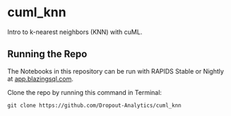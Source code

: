 # cuml_knn
Intro to k-nearest neighbors (KNN) with cuML.

## Running the Repo
The Notebooks in this repository can be run with RAPIDS Stable or Nightly at [app.blazingsql.com](https://bit.ly/intro_ds_notebooks).

Clone the repo by running this command in Terminal:
```
git clone https://github.com/Dropout-Analytics/cuml_knn
```
